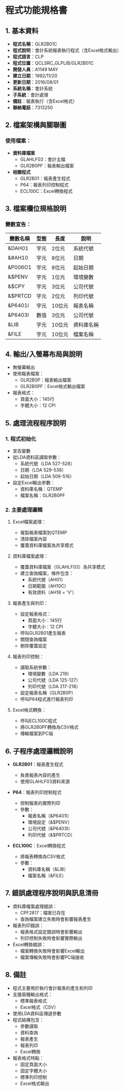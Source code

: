 # 程式功能規格書

## 1. 基本資料
- **程式名稱**：GLR2B01C
- **程式說明**：會計系統報表執行程式（含Excel格式輸出）
- **程式語言**：CLP
- **程式位置**：QCLSRC_GLPLIB/GLR2B01C
- **開發人員**：A1149 MAY
- **建立日期**：1992/11/20
- **更新日期**：2016/08/01
- **系統名稱**：會計系統
- **子系統**：會計處理
- **備註**：報表執行（含Excel格式）
- **聯絡電話**：7313250

## 2. 檔案架構與關聯圖
### 使用檔案：
- **資料庫檔案**
  - GLAHLF03：會計主檔
  - GLR2B0PF：報表輸出檔案
- **相關程式**
  - GLR2B01：報表產生程式
  - P64：報表列印控制程式
  - ECL100C：Excel轉換程式

## 3. 檔案欄位規格說明
### 變數宣告：
| 變數名稱 | 型態 | 長度 | 說明 |
|---------|------|------|------|
| &DAH01 | 字元 | 2位元 | 系統代號 |
| &#AH10 | 字元 | 8位元 | 日期 |
| &P006O1 | 字元 | 8位元 | 起始日期 |
| &$PENV | 字元 | 1位元 | 環境變數 |
| &$CPY | 字元 | 3位元 | 公司代號 |
| &$PRTCD | 字元 | 2位元 | 列印代號 |
| &P6401I | 字元 | 10位元 | 報表名稱 |
| &P6403I | 數值 | 3位元 | 公司代號 |
| &LIB | 字元 | 10位元 | 資料庫名稱 |
| &FILE | 字元 | 10位元 | 檔案名稱 |

## 4. 輸出/入螢幕布局與說明
- 無螢幕輸出
- 使用報表檔案：
  * GLR2B0P：報表輸出檔案
  * GLR2B0PF：Excel格式輸出檔案
- 報表格式：
  * 頁面大小：145行
  * 字體大小：12 CPI

## 5. 處理流程程序說明
### 1. 程式初始化
- 宣告變數
- 從LDA資料區讀取參數：
  * 系統代號（LDA 527-528）
  * 日期（LDA 529-536）
  * 起始日期（LDA 509-516）
- 設定Excel輸出參數：
  * 資料庫名稱：QTEMP
  * 檔案名稱：GLR2B0PF

### 2. 主要處理邏輯
1. Excel檔案處理：
   - 複製報表檔案到QTEMP
   - 清除檔案內容
   - 覆蓋資料庫檔案為共享模式

2. 資料庫檔案處理：
   - 覆蓋資料庫檔案（GLAHLF03）為共享模式
   - 建立查詢檔案，條件包含：
     * 系統代號（AH01）
     * 日期範圍（AH10C）
     * 有效資料（AH18 = 'V'）

3. 報表產生與列印：
   - 設定報表格式：
     * 頁面大小：145行
     * 字體大小：12 CPI
   - 呼叫GLR2B01產生報表
   - 關閉查詢檔案
   - 刪除覆蓋設定

4. 報表列印控制：
   - 讀取系統參數：
     * 環境變數（LDA 219）
     * 公司代號（LDA 125-127）
     * 列印代號（LDA 217-218）
   - 設定報表名稱（GLR2B0P）
   - 呼叫P64程式進行報表列印

5. Excel格式轉換：
   - 呼叫ECL100C程式
   - 將GLR2B0PF轉換為CSV格式
   - 傳輸檔案到PC端

## 6. 子程序處理邏輯說明
- **GLR2B01**：報表產生程式
  * 負責報表內容的產生
  * 使用GLAHLF03資料來源

- **P64**：報表列印控制程式
  * 控制報表的實際列印
  * 參數：
    - 報表名稱（&P6401I）
    - 環境設定（&$PENV）
    - 公司代號（&P6403I）
    - 列印代號（&$PRTCD）

- **ECL100C**：Excel轉換程式
  * 將報表轉換為CSV格式
  * 參數：
    - 資料庫名稱（&LIB）
    - 檔案名稱（&FILE）

## 7. 錯誤處理程序說明與訊息清冊
- 資料庫檔案處理錯誤：
  * CPF2817：檔案已存在
  * 查詢檔案建立失敗時會影響報表產生
- 報表列印錯誤：
  * 報表格式設定錯誤時會影響輸出
  * 列印控制失敗時會影響實際輸出
- Excel轉換錯誤：
  * 檔案轉換失敗時會影響Excel輸出
  * 檔案傳輸失敗時會影響PC端接收

## 8. 備註
- 程式主要用於執行會計報表的產生和列印
- 支援兩種輸出格式：
  * 標準報表格式
  * Excel格式（CSV）
- 使用LDA資料區傳遞參數
- 程式結構包含：
  * 參數讀取
  * 資料查詢
  * 報表產生
  * 報表列印
  * Excel轉換
- 報表格式特點：
  * 固定頁面大小
  * 固定字體大小
  * 標準列印控制
  * Excel格式輸出 
